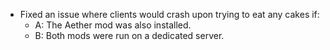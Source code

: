 - Fixed an issue where clients would crash upon trying to eat any cakes if:
  - A: The Aether mod was also installed.
  - B: Both mods were run on a dedicated server.
